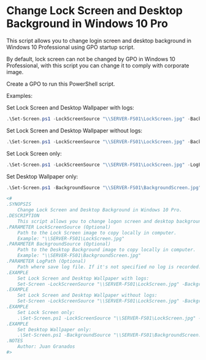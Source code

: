 # **Change Lock Screen and Desktop Background in Windows 10 Pro**

This script allows you to change login screen and desktop background in Windows 10 Professional using GPO startup script.

By default, lock screen can not be changed by GPO in Windows 10  Professional, with this script you can change it to comply with  corporate image.

Create a GPO to run this PowerShell script.

Examples:

Set Lock Screen and Desktop Wallpaper with logs:

```powershell
.\Set-Screen.ps1 -LockScreenSource "\\SERVER-FS01\LockScreen.jpg" -BackgroundSource "\\SERVER-FS01\BackgroundScreen.jpg" -LogPath "\\SERVER-FS01\Logs"
```

Set Lock Screen and Desktop Wallpaper without logs:

```powershell
.\Set-Screen.ps1 -LockScreenSource "\\SERVER-FS01\LockScreen.jpg" -BackgroundSource "\\SERVER-FS01\BackgroundScreen.jpg"
```

Set Lock Screen only:

```powershell
.\Set-Screen.ps1 -LockScreenSource "\\SERVER-FS01\LockScreen.jpg" -LogPath "\\SERVER-FS01\Logs"
```

Set Desktop Wallpaper only:

```powershell
.\Set-Screen.ps1 -BackgroundSource "\\SERVER-FS01\BackgroundScreen.jpg" -LogPath "\\SERVER-FS01\Logs"
```

 

```powershell
<# 
.SYNOPSIS 
    Change Lock Screen and Desktop Background in Windows 10 Pro. 
.DESCRIPTION 
    This script allows you to change logon screen and desktop background in Windows 10 Professional using GPO startup script. 
.PARAMETER LockScreenSource (Optional) 
    Path to the Lock Screen image to copy locally in computer. 
    Example: "\\SERVER-FS01\LockScreen.jpg" 
.PARAMETER BackgroundSource (Optional) 
    Path to the Desktop Background image to copy locally in computer. 
    Example: "\\SERVER-FS01\BackgroundScreen.jpg" 
.PARAMETER LogPath (Optional) 
    Path where save log file. If it's not specified no log is recorded. 
.EXAMPLE 
    Set Lock Screen and Desktop Wallpaper with logs: 
    Set-Screen -LockScreenSource "\\SERVER-FS01\LockScreen.jpg" -BackgroundSource "\\SERVER-FS01\BackgroundScreen.jpg" -LogPath "\\SERVER-FS01\Logs" 
.EXAMPLE 
    Set Lock Screen and Desktop Wallpaper without logs: 
    Set-Screen -LockScreenSource "\\SERVER-FS01\LockScreen.jpg" -BackgroundSource "\\SERVER-FS01\BackgroundScreen.jpg" 
.EXAMPLE 
    Set Lock Screen only: 
    .\Set-Screen.ps1 -LockScreenSource "\\SERVER-FS01\LockScreen.jpg" -LogPath "\\SERVER-FS01\Logs" 
.EXAMPLE 
    Set Desktop Wallpaper only: 
    .\Set-Screen.ps1 -BackgroundSource "\\SERVER-FS01\BackgroundScreen.jpg" -LogPath "\\SERVER-FS01\Logs" 
.NOTES  
    Author: Juan Granados  
#>
```

 
